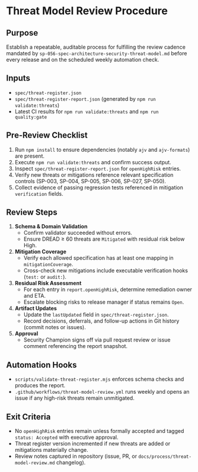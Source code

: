 # Threat Model Review Procedure

## Purpose

Establish a repeatable, auditable process for fulfilling the review cadence mandated by `sp-056-spec-architecture-security-threat-model.md` before every release and on the scheduled weekly automation check.

## Inputs

- `spec/threat-register.json`
- `spec/threat-register-report.json` (generated by `npm run validate:threats`)
- Latest CI results for `npm run validate:threats` and `npm run quality:gate`

## Pre-Review Checklist

1. Run `npm install` to ensure dependencies (notably `ajv` and `ajv-formats`) are present.
2. Execute `npm run validate:threats` and confirm success output.
3. Inspect `spec/threat-register-report.json` for `openHighRisk` entries.
4. Verify new threats or mitigations reference relevant specification controls (SP-003, SP-004, SP-005, SP-006, SP-027, SP-050).
5. Collect evidence of passing regression tests referenced in mitigation `verification` fields.

## Review Steps

1. **Schema & Domain Validation**
   - Confirm validator succeeded without errors.
   - Ensure DREAD ≥ 60 threats are `Mitigated` with residual risk below High.
2. **Mitigation Coverage**
   - Verify each allowed specification has at least one mapping in `mitigationCoverage`.
   - Cross-check new mitigations include executable verification hooks (`test:` or `audit:`).
3. **Residual Risk Assessment**
   - For each entry in `report.openHighRisk`, determine remediation owner and ETA.
   - Escalate blocking risks to release manager if status remains `Open`.
4. **Artifact Updates**
   - Update the `lastUpdated` field in `spec/threat-register.json`.
   - Record decisions, deferrals, and follow-up actions in Git history (commit notes or issues).
5. **Approval**
   - Security Champion signs off via pull request review or issue comment referencing the report snapshot.

## Automation Hooks

- `scripts/validate-threat-register.mjs` enforces schema checks and produces the report.
- `.github/workflows/threat-model-review.yml` runs weekly and opens an issue if any high-risk threats remain unmitigated.

## Exit Criteria

- No `openHighRisk` entries remain unless formally accepted and tagged `status: Accepted` with executive approval.
- Threat register version incremented if new threats are added or mitigations materially change.
- Review notes captured in repository (issue, PR, or `docs/process/threat-model-review.md` changelog).
